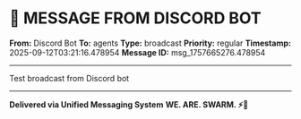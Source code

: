 # 🔵 MESSAGE FROM DISCORD BOT

**From:** Discord Bot
**To:** agents
**Type:** broadcast
**Priority:** regular
**Timestamp:** 2025-09-12T03:21:16.478954
**Message ID:** msg_1757665276.478954

---

Test broadcast from Discord bot

---

**Delivered via Unified Messaging System**
**WE. ARE. SWARM. ⚡🐝**
